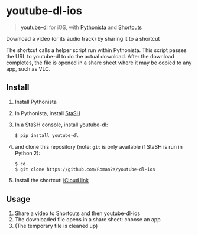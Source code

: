 # youtube-dl-ios

> [youtube-dl][youtube-dl] for iOS, with [Pythonista][pythonista] and
[Shortcuts][shortcuts]

Download a video (or its audio track) by sharing it to a shortcut

The shortcut calls a helper script run within Pythonista. This script passes the
URL to youtube-dl to do the actual download. After the download completes, the
file is opened in a share sheet where it may be copied to any app, such as VLC.

## Install

1. Install Pythonista
2. In Pythonista, install [StaSH][stash]
3. In a StaSH console, install youtube-dl:

    ```sh
    $ pip install youtube-dl
    ```

4. and clone this repository (note: `git` is only available if StaSH is run in
   Python 2):

    ```sh
    $ cd
    $ git clone https://github.com/Roman2K/youtube-dl-ios
    ```

5. Install the shortcut: [iCloud link][shortcut]

## Usage

1. Share a video to Shortcuts and then youtube-dl-ios
2. The downloaded file opens in a share sheet: choose an app
3. (The temporary file is cleaned up)

[youtube-dl]: https://rg3.github.io/youtube-dl/
[pythonista]: http://omz-software.com/pythonista/
[shortcuts]: https://support.apple.com/en-jo/guide/shortcuts/welcome/ios
[stash]:https://github.com/ywangd/stash
[shortcut]: https://www.icloud.com/shortcuts/85f6b11f2827451da6d1f5b82b11816a
